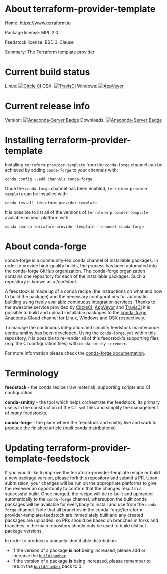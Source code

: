 About terraform-provider-template
=================================

Home: https://www.terraform.io

Package license: MPL 2.0

Feedstock license: BSD 3-Clause

Summary: The Terraform template provider



Current build status
====================

Linux: [![Circle CI](https://circleci.com/gh/conda-forge/terraform-provider-template-feedstock.svg?style=shield)](https://circleci.com/gh/conda-forge/terraform-provider-template-feedstock)
OSX: [![TravisCI](https://travis-ci.org/conda-forge/terraform-provider-template-feedstock.svg?branch=master)](https://travis-ci.org/conda-forge/terraform-provider-template-feedstock)
Windows: [![AppVeyor](https://ci.appveyor.com/api/projects/status/github/conda-forge/terraform-provider-template-feedstock?svg=True)](https://ci.appveyor.com/project/conda-forge/terraform-provider-template-feedstock/branch/master)

Current release info
====================
Version: [![Anaconda-Server Badge](https://anaconda.org/conda-forge/terraform-provider-template/badges/version.svg)](https://anaconda.org/conda-forge/terraform-provider-template)
Downloads: [![Anaconda-Server Badge](https://anaconda.org/conda-forge/terraform-provider-template/badges/downloads.svg)](https://anaconda.org/conda-forge/terraform-provider-template)

Installing terraform-provider-template
======================================

Installing `terraform-provider-template` from the `conda-forge` channel can be achieved by adding `conda-forge` to your channels with:

```
conda config --add channels conda-forge
```

Once the `conda-forge` channel has been enabled, `terraform-provider-template` can be installed with:

```
conda install terraform-provider-template
```

It is possible to list all of the versions of `terraform-provider-template` available on your platform with:

```
conda search terraform-provider-template --channel conda-forge
```


About conda-forge
=================

conda-forge is a community-led conda channel of installable packages.
In order to provide high-quality builds, the process has been automated into the
conda-forge GitHub organization. The conda-forge organization contains one repository
for each of the installable packages. Such a repository is known as a *feedstock*.

A feedstock is made up of a conda recipe (the instructions on what and how to build
the package) and the necessary configurations for automatic building using freely
available continuous integration services. Thanks to the awesome service provided by
[CircleCI](https://circleci.com/), [AppVeyor](http://www.appveyor.com/)
and [TravisCI](https://travis-ci.org/) it is possible to build and upload installable
packages to the [conda-forge](https://anaconda.org/conda-forge)
[Anaconda-Cloud](http://docs.anaconda.org/) channel for Linux, Windows and OSX respectively.

To manage the continuous integration and simplify feedstock maintenance
[conda-smithy](http://github.com/conda-forge/conda-smithy) has been developed.
Using the ``conda-forge.yml`` within this repository, it is possible to re-render all of
this feedstock's supporting files (e.g. the CI configuration files) with ``conda smithy rerender``.

For more information please check the [conda-forge documentation](https://conda-forge.org/docs/).

Terminology
===========

**feedstock** - the conda recipe (raw material), supporting scripts and CI configuration.

**conda-smithy** - the tool which helps orchestrate the feedstock.
                   Its primary use is in the construction of the CI ``.yml`` files
                   and simplify the management of *many* feedstocks.

**conda-forge** - the place where the feedstock and smithy live and work to
                  produce the finished article (built conda distributions)


Updating terraform-provider-template-feedstock
==============================================

If you would like to improve the terraform-provider-template recipe or build a new
package version, please fork this repository and submit a PR. Upon submission,
your changes will be run on the appropriate platforms to give the reviewer an
opportunity to confirm that the changes result in a successful build. Once
merged, the recipe will be re-built and uploaded automatically to the
`conda-forge` channel, whereupon the built conda packages will be available for
everybody to install and use from the `conda-forge` channel.
Note that all branches in the conda-forge/terraform-provider-template-feedstock are
immediately built and any created packages are uploaded, so PRs should be based
on branches in forks and branches in the main repository should only be used to
build distinct package versions.

In order to produce a uniquely identifiable distribution:
 * If the version of a package **is not** being increased, please add or increase
   the [``build/number``](http://conda.pydata.org/docs/building/meta-yaml.html#build-number-and-string).
 * If the version of a package **is** being increased, please remember to return
   the [``build/number``](http://conda.pydata.org/docs/building/meta-yaml.html#build-number-and-string)
   back to 0.